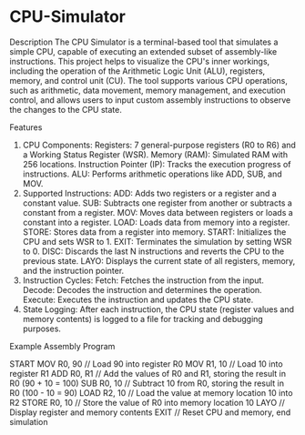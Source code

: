 # CPU-Simulator

Description
The CPU Simulator is a terminal-based tool that simulates a simple CPU, capable of executing an extended subset of assembly-like instructions. This project helps to visualize the CPU's inner workings, including the operation of the Arithmetic Logic Unit (ALU), registers, memory, and control unit (CU). The tool supports various CPU operations, such as arithmetic, data movement, memory management, and execution control, and allows users to input custom assembly instructions to observe the changes to the CPU state.

Features
1. CPU Components:
Registers: 7 general-purpose registers (R0 to R6) and a Working Status Register (WSR).
Memory (RAM): Simulated RAM with 256 locations.
Instruction Pointer (IP): Tracks the execution progress of instructions.
ALU: Performs arithmetic operations like ADD, SUB, and MOV.
2. Supported Instructions:
ADD: Adds two registers or a register and a constant value.
SUB: Subtracts one register from another or subtracts a constant from a register.
MOV: Moves data between registers or loads a constant into a register.
LOAD: Loads data from memory into a register.
STORE: Stores data from a register into memory.
START: Initializes the CPU and sets WSR to 1.
EXIT: Terminates the simulation by setting WSR to 0.
DISC: Discards the last N instructions and reverts the CPU to the previous state.
LAYO: Displays the current state of all registers, memory, and the instruction pointer.
3. Instruction Cycles:
Fetch: Fetches the instruction from the input.
Decode: Decodes the instruction and determines the operation.
Execute: Executes the instruction and updates the CPU state.
4. State Logging:
After each instruction, the CPU state (register values and memory contents) is logged to a file for tracking and debugging purposes.

Example Assembly Program

START
MOV R0, 90        // Load 90 into register R0
MOV R1, 10        // Load 10 into register R1
ADD R0, R1        // Add the values of R0 and R1, storing the result in R0 (90 + 10 = 100)
SUB R0, 10        // Subtract 10 from R0, storing the result in R0 (100 - 10 = 90)
LOAD R2, 10       // Load the value at memory location 10 into R2
STORE R0, 10      // Store the value of R0 into memory location 10
LAYO              // Display register and memory contents
EXIT              // Reset CPU and memory, end simulation
